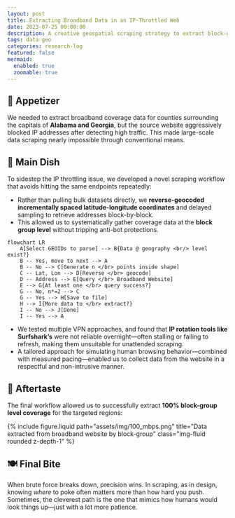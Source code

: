 ```yaml
---
layout: post
title: Extracting Broadband Data in an IP-Throttled Web
date: 2023-07-25 09:00:00
description: A creative geospatial scraping strategy to extract block-group broadband data for Alabama and Georgia capitals.
tags: data geo
categories: research-log
featured: false
mermaid:
  enabled: true
  zoomable: true
---
```


## 🥟 Appetizer  
We needed to extract broadband coverage data for counties surrounding the capitals of **Alabama and Georgia**, but the source website aggressively blocked IP addresses after detecting high traffic. This made large-scale data scraping nearly impossible through conventional means.

## 🍲 Main Dish  
To sidestep the IP throttling issue, we developed a novel scraping workflow that avoids hitting the same endpoints repeatedly:

- Rather than pulling bulk datasets directly, we **reverse-geocoded incrementally spaced latitude-longitude coordinates** and delayed sampling to retrieve addresses block-by-block.
- This allowed us to systematically gather coverage data at the **block group level** without tripping anti-bot protections.

```mermaid
flowchart LR
    A[Select GEOIDs to parse] --> B{Data @ geography <br/> level exist?}
    B -- Yes, move to next --> A
    B -- No --> C[Generate n </br> points inside shape]
    C -- Lat, Lon --> D[Reverse </br> geocode]
    D -- Address --> E[Query </br> Broadband Website]
    E --> G{At least one </br> query success?}
    G -- No, n*=2 --> C
    G -- Yes --> H[Save to file]
    H --> I{More data to </br> extract?}
    I -- No --> J[Done]
    I -- Yes --> A
```

- We tested multiple VPN approaches, and found that **IP rotation tools like Surfshark’s** were not reliable overnight—often stalling or failing to refresh, making them unsuitable for unattended scraping.
- A tailored approach for simulating human browsing behavior—combined with measured pacing—enabled us to collect data from the website in a respectful and non-intrusive manner.

## 🍵 Aftertaste  
The final workflow allowed us to successfully extract **100% block-group level coverage** for the targeted regions:
<div>
    {% include figure.liquid path="assets/img/100_mbps.png" title="Data extracted from broadband website by block-group" class="img-fluid rounded z-depth-1" %}
</div>

## 🍽️ Final Bite  
When brute force breaks down, precision wins. In scraping, as in design, knowing *where* to poke often matters more than how hard you push. Sometimes, the cleverest path is the one that mimics how humans would look things up—just with a lot more patience.